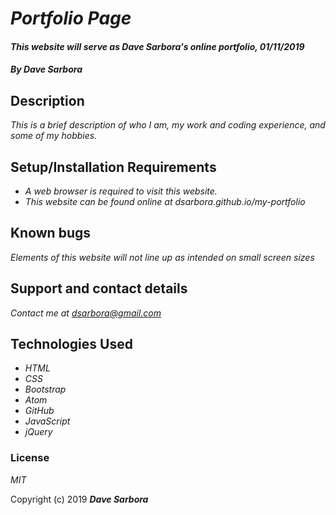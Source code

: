 # _Portfolio Page_

#### _This website will serve as Dave Sarbora's online portfolio, 01/11/2019_

#### _By **Dave Sarbora**_

## Description

_This is a brief description of who I am, my work and coding experience, and some of my hobbies._

## Setup/Installation Requirements

* _A web browser is required to visit this website._
* _This website can be found online at dsarbora.github.io/my-portfolio_

## Known bugs

_Elements of this website will not line up as intended on small screen sizes_

## Support and contact details

_Contact me at [dsarbora@gmail.com](dsarbora@gmail.com)_

## Technologies Used

* _HTML_
* _CSS_
* _Bootstrap_
* _Atom_
* _GitHub_
* _JavaScript_
* _jQuery_

### License

*MIT*

Copyright (c) 2019 **_Dave Sarbora_**
